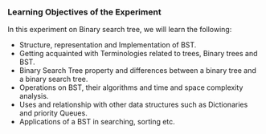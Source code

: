 ### Learning Objectives of the Experiment

In this experiment on Binary search tree, we will learn the following:

   - Structure, representation and Implementation of BST.
   - Getting acquainted with Terminologies related to trees, Binary trees and BST.
   - Binary Search Tree property and differences between a binary tree and a binary search tree.
   - Operations on BST, their algorithms and time and space complexity analysis.
   - Uses and relationship with other data structures such as Dictionaries and priority Queues.
   - Applications of a BST in searching, sorting etc.

 
